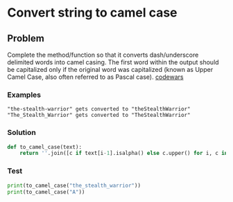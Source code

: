 # Convert string to camel case
## Problem
Complete the method/function so that it converts dash/underscore delimited words into camel casing. The first word within the output should be capitalized only if the original word was capitalized (known as Upper Camel Case, also often referred to as Pascal case).
[codewars](https://www.codewars.com/kata/517abf86da9663f1d2000003)
### Examples
```
"the-stealth-warrior" gets converted to "theStealthWarrior"
"The_Stealth_Warrior" gets converted to "TheStealthWarrior"
```

### Solution
```python
def to_camel_case(text):
    return ''.join([c if text[i-1].isalpha() else c.upper() for i, c in enumerate(text) if c.isalpha()])
```

### Test
```python
print(to_camel_case("the_stealth_warrior"))
print(to_camel_case("A"))
```